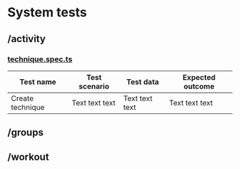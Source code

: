 # System tests

## /activity
### [technique.spec.ts](../../../frontend/sys-test/techniques.spec.ts)
| Test name| Test scenario | Test data | Expected outcome |
|-------|--------|--------|--------|
| Create technique | Text text text | Text text text | Text text text |

## /groups

## /workout

